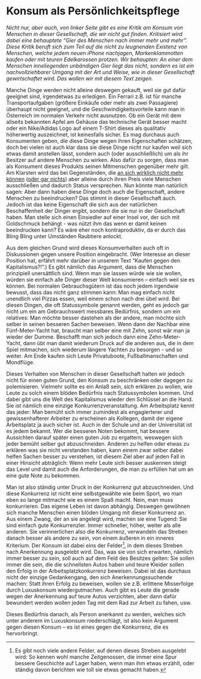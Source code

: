 # Konsum als Persönlichkeitspflege

_Nicht nur, aber auch, von linker Seite gibt es eine Kritik am Konsum von Menschen in dieser Gesellschaft, die wir nicht gut finden. Kritisiert wird dabei eine behauptete “Gier des Menschen nach immer mehr und mehr”. Diese Kritik beruft sich zum Teil auf die nicht zu leugnenden Existenz von Menschen, welche jedem neuen iPhone nachjagen, Markenklammotten kaufen oder mit teuren Edelkarossen protzen. Wir behaupten: An einer dem Menschen inneliegenden unbändigen Gier liegt das nicht, sondern es ist ein nachvollziehbarer Umgang mit der Art und Weise, wie in dieser Gesellschaft gewirtschaftet wird. Das wollen wir mit diesem Text zeigen._

Manche Dinge werden nicht alleine deswegen gekauft, weil sie gut dafür geeignet sind, irgendetwas zu erledigen. Ein Ferrari z.B. ist für manche Transportaufgaben (größere Einkäufe oder mehr als zwei Passagiere) überhaupt nicht geeignet, und die Geschwindigkeitsvorteile kann man in Österreich im normalen Verkehr nicht ausnutzen. Ob ein Gerät mit dem allseits bekannten Apfel am Gehäuse das technische Gerät besser macht oder ein Nike/Adidas Logo auf einem T-Shirt dieses als qualitativ höherwertig auszeichnet, ist keinesfalls sicher. Es mag durchaus auch Konsumenten geben, die diese Dinge wegen ihren Eigenschaften schätzen, doch bei vielen ist auch klar dass sie diese Dinge nicht nur kaufen weil sich etwas damit anstellen lässt, sondern auch (oder ausschließlich) um als ihr Besitzer auf andere Menschen zu wirken. Also dafür zu sorgen, dass man als Konsument dieses Produkts seinen Mitmenschen gegenüber mehr gilt. Am Klarsten wird das bei Gegenständen, die [an sich wirklich nicht mehr können](https://www.breuninger.com/philipp-plein-t-shirt-fucking-rich/1000196205/detail.cmd ) ([oder gar nichts](http://www.wired.com/2008/08/eight-people-bo/)) aber alleine durch ihren Preis viele Menschen ausschließen und dadurch Status versprechen.
Nun könnte man natürlich sagen: Aber dann haben diese Dinge doch auch die Eigenschaft, andere Menschen zu beeindrucken? Das stimmt in dieser Gesellschaft auch. Jedoch ist das keine Eigenschaft die sich aus der natürlichen Beschaffenheit der Dinger ergibt, sondern die sie nur in der Gesellschaft haben. Man stelle sich einen Einsiedler auf einer Insel vor, der sich mit Goldschmuck behängt - was nützt ihm das wenn er damit keinen beeindrucken kann? Es wäre eher noch kontraproduktiv, da er durch das Bling Bling unter Umständen Raubtiere anlockt.

Aus dem gleichen Grund wird dieses Konsumverhalten auch oft in Diskussionen gegen unsere Position eingebracht. (Wer Interesse an dieser Position hat, erfährt mehr darüber in unserem Text “Kaufen gegen den Kapitalismus?!”.) Es gibt nämlich das Argument, dass die Menschen prinzipiell unersättlich sind. Wenn man sie lassen würde wie sie wollen, würden sie einfach alle Dinger dieser Welt konsumieren – einfach weil sie es können. Bei normalen Gebrauchsgütern ist das noch jedem irgendwie bewusst, dass das nicht ganz stimmen kann: Man mag einfach nicht unendlich viel Pizzas essen, weil einem schon nach drei übel wird. Bei diesen Dingen, die oft Statussymbole genannt werden, geht es jedoch gar nicht um ein am Gebrauchswert messbares Bedürfnis, sondern um ein relatives: Man möchte besser dastehen als der andere, man möchte sich selber in seinen besseren Sachen beweisen. Wenn dann der Nachbar eine Fünf-Meter-Yacht hat, braucht man selber eine mit Zehn, sonst wär man ja wieder der Dumme.
Beschafft man sich jedoch dann eine Zehn-Meter-Yacht, dann übt man damit wiederum Druck auf die anderen aus, die in dem Spiel mitmachen, sich wiederum längere Yachten zu besorgen - und so weiter. Am Ende kaufen sich Leute Privatuboote, Fußballmanschaften und Mondflüge.

Dieses Verhalten von Menschen in dieser Gesellschaft halten wir jedoch nicht für einen guten Grund, den Konsum zu beschränken oder dagegen zu polemisieren. Vielmehr sollte es ein Anlaß sein, sich erklären zu wollen, wie Leute zu solch einem blöden Bedürfnis nach Statussymbolen kommen. Und dabei gibt uns die Welt des Kapitalismus wieder den Schlüssel an die Hand. Sie ist nämlich eine einzige Konkurrenzveranstaltung. Am Arbeitsplatz kennt das jeder: Man bemüht sich immer zumindest als engagierterer und gewissenhafterer Arbeiter zu erscheinen als Kollegen, damit der eigene Arbeitsplatz ja auch sicher ist. Auch in der Schule und an der Universität ist es jedem bekannt. Wer die besseren Noten bekommt, hat bessere Aussichten darauf später einen guten Job zu ergattern, weswegen sich jeder bemüht selber gut abzuschneiden. Anderen zu helfen oder etwas zu erklären was sie nicht verstanden haben, kann einem zwar selber dabei helfen Sachen besser zu verstehen, ist diesem Ziel aber auf jeden Fall in einer Hinsicht abträglich: Wenn mehr Leute sich besser auskennen steigt das Level und damit auch die Anforderungen, die man zu erfüllen hat um an eine gute Note zu bekommen.

Man ist also ständig unter Druck in der Konkurrenz gut abzuschneiden. Und diese Konkurrenz ist nicht eine selbstgewählte wie beim Sport, wo man eben so lange mitmacht wie es einem Spaß macht. Nein, man muss konkurrieren. Das eigene Leben ist davon abhängig. Deswegen gewöhnen sich manche Menschen einen blöden Umgang mit dieser Konkurrenz an. Aus einem Zwang, der an sie angelegt wird, machen sie eine Tugend: Sie sind einfach gute Konkurrenzler. Immer schneller, höher, weiter als alle anderen. Sie verinnerlichen also die Konkurrenz, verwandeln das Streben danach besser als andere zu sein, von einem äußeren in ein inneres Kriterium. Der Konsum ist dabei eins der Felder[^anerkennung], in dem dieses Streben nach Anerkennung ausgelebt wird. Das, was sie von sich erwarten, nämlich immer besser zu sein, soll auch auf dem Feld des Besitzes gelten: Sie sollen immer die sein, die die schnellsten Autos haben und teure Kleider sollen den Erfolg in der Arbeitsplatzkonkurrenz beweisen.
Dabei ist das durchaus nicht der einzige Gedankengang, den sich Anerkennungssuchende machen: Statt ihren Erfolg zu beweisen, wollen sie z.B. erlittene Misserfolge durch Luxuskonsum wiedergutmachen. Auch gibt es Leute die gerade wegen der Anerkennung auf teure Autos verzichten, aber dann dafür bewundert werden wollen jeden Tag mit dem Rad zur Arbeit zu fahen, usw. 

Dieses Bedürfnis danach, als Person anerkannt zu werden, welches sich unter anderem im Luxuskonsum niederschlägt, ist also kein Argument gegen diesen Konsum – es ist eines gegen die Konkurrenz, die es hervorbringt.

[^anerkennung]: Es gibt noch viele andere Felder, auf denen dieses Streben ausgelebt wird: So kennen wohl manche Zeitgenossen, die immer eine Spur bessere Geschichte auf Lager haben, wenn man ihm etwas erzählt, oder ständig davon berichten wie toll sie etwas gemacht haben.